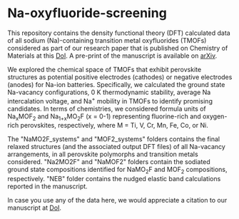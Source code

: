# Na-oxyfluoride-screening
This repository contains the density functional theory (DFT) calculated data of all sodium (Na)-containing transition metal oxyfluorides (TMOFs) considered as part of our research paper that is published on Chemistry of Materials at this <a href="https://doi.org/10.1021/acs.chemmater.4c02374">DoI</a>. A pre-print of the manuscript is available on <a href="https://arxiv.org/abs/2405.07614">arXiv</a>.

We explored the chemical space of TMOFs that exhibit perovskite structures as potential positive electrodes (cathodes) or negative electrodes (anodes) for Na-ion batteries. Specifically, we calculated the ground state Na-vacancy configurations, 0 K thermodynamic stability, average Na intercalation voltage, and Na<sup>+</sup> mobility in TMOFs to identify promising candidates. In terms of chemistries, we considered formula units of Na<sub>x</sub>MOF<sub>2</sub> and Na<sub>1+x</sub>MO<sub>2</sub>F (x = 0-1) representing fluorine-rich and oxygen-rich perovskites, respectively, where M = Ti, V, Cr, Mn, Fe, Co, or Ni.

The "NaMO2F_systems" and "MOF2_systems" folders contains the final relaxed structures (and the associated output DFT files) of all Na-vacancy arrangements, in all perovskite polymorphs and transition metals considered. "Na2MO2F" and "NaMOF2" folders contain the sodiated ground state compositions identified for NaMO<sub>2</sub>F and MOF<sub>2</sub> compositions, respectively. "NEB" folder contains the nudged elastic band calculations reported in the manuscript.

In case you use any of the data here, we would appreciate a citation to our manuscript at <a href="https://arxiv.org/abs/2405.07614">DoI</a>.
